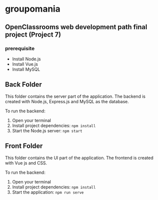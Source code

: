 # groupomania
OpenClassrooms web development path final project (Project 7)
---
### prerequisite
- Install Node.js
- Install Vue.js
- Install MySQL

**Back Folder**
--- 
This folder contains the server part of the application.
The backend is created with Node.js, Express.js and MySQL as the database.

To run the backend:
1. Open your terminal
2. Install project dependencies: `npm install`
3. Start the Node.js server: `npm start`

**Front Folder**
---
This folder contains the UI part of the application.
The frontend is created with Vue js and CSS.

To run the backend:
1. Open your terminal
2. Install project dependencies: `npm install`
3. Start the application: `npm run serve`

